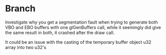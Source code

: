 # Branch

Investigate why you get a segmentation fault when trying to generate both VBO and EBO buffers with one glGenBuffers call, while it seemingly did give the same result in both, it crashed after the draw call.

It could be an issue with the casting of the temporary buffer object u32 array into two u32's
